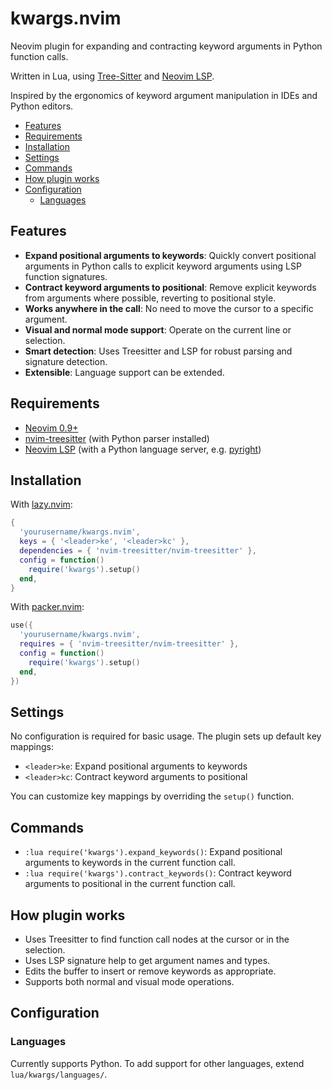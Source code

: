 # kwargs.nvim

Neovim plugin for expanding and contracting keyword arguments in Python function calls.

Written in Lua, using [Tree-Sitter](https://tree-sitter.github.io/tree-sitter/) and [Neovim LSP](https://neovim.io/).

Inspired by the ergonomics of keyword argument manipulation in IDEs and Python editors.

<!-- panvimdoc-ignore-start -->

<!--toc:start-->

- [Features](#features)
- [Requirements](#requirements)
- [Installation](#installation)
- [Settings](#settings)
- [Commands](#commands)
- [How plugin works](#how-plugin-works)
- [Configuration](#configuration)
  - [Languages](#languages)

<!--toc:end-->

<!-- panvimdoc-ignore-end -->

## Features

- **Expand positional arguments to keywords**: Quickly convert positional arguments in Python calls to explicit keyword arguments using LSP function signatures.
- **Contract keyword arguments to positional**: Remove explicit keywords from arguments where possible, reverting to positional style.
- **Works anywhere in the call**: No need to move the cursor to a specific argument.
- **Visual and normal mode support**: Operate on the current line or selection.
- **Smart detection**: Uses Treesitter and LSP for robust parsing and signature detection.
- **Extensible**: Language support can be extended.

## Requirements

- [Neovim 0.9+](https://github.com/neovim/neovim/releases)
- [nvim-treesitter](https://github.com/nvim-treesitter/nvim-treesitter) (with Python parser installed)
- [Neovim LSP](https://neovim.io/) (with a Python language server, e.g. [pyright](https://github.com/microsoft/pyright))

## Installation

With [lazy.nvim](https://github.com/folke/lazy.nvim):

```lua
{
  'yourusername/kwargs.nvim',
  keys = { '<leader>ke', '<leader>kc' },
  dependencies = { 'nvim-treesitter/nvim-treesitter' },
  config = function()
    require('kwargs').setup()
  end,
}
```

With [packer.nvim](https://github.com/wbthomason/packer.nvim):

```lua
use({
  'yourusername/kwargs.nvim',
  requires = { 'nvim-treesitter/nvim-treesitter' },
  config = function()
    require('kwargs').setup()
  end,
})
```

## Settings

No configuration is required for basic usage. The plugin sets up default key mappings:

- `<leader>ke`: Expand positional arguments to keywords
- `<leader>kc`: Contract keyword arguments to positional

You can customize key mappings by overriding the `setup()` function.

## Commands

- `:lua require('kwargs').expand_keywords()`: Expand positional arguments to keywords in the current function call.
- `:lua require('kwargs').contract_keywords()`: Contract keyword arguments to positional in the current function call.

## How plugin works

- Uses Treesitter to find function call nodes at the cursor or in the selection.
- Uses LSP signature help to get argument names and types.
- Edits the buffer to insert or remove keywords as appropriate.
- Supports both normal and visual mode operations.

## Configuration

### Languages

Currently supports Python. To add support for other languages, extend `lua/kwargs/languages/`.
